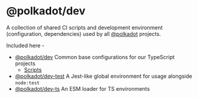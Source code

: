 # @polkadot/dev

A collection of shared CI scripts and development environment (configuration, dependencies) used by all [@polkadot](https://polkadot.js.org) projects.

Included here -

- [@polkadot/dev](packages/dev/) Common base configurations for our TypeScript projects
    - [Scripts](packages/dev/README.md)
- [@polkadot/dev-test](packages/dev-test/) A Jest-like global environment for usage alongside `node:test`
- [@polkadot/dev-ts](packages/dev-ts/) An ESM loader for TS environments
